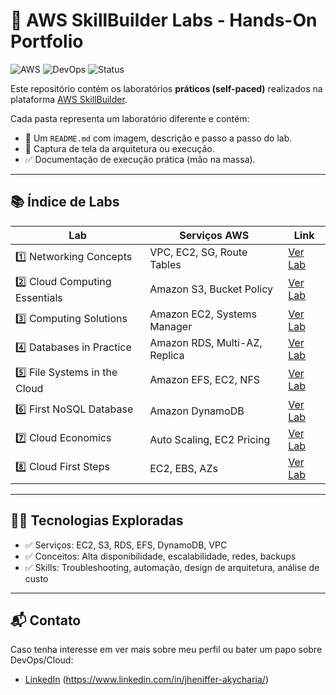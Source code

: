 # 🚀 AWS SkillBuilder Labs - Hands-On Portfolio

![AWS](https://img.shields.io/badge/AWS-SkillBuilder-blue?logo=amazon-aws)
![DevOps](https://img.shields.io/badge/DevOps-Ready-green)
![Status](https://img.shields.io/badge/Labs%20Completed-9-brightgreen)

Este repositório contém os laboratórios **práticos (self-paced)** realizados na plataforma [AWS SkillBuilder](https://skillbuilder.aws).


Cada pasta representa um laboratório diferente e contém:
- 📝 Um `README.md` com imagem, descrição e passo a passo do lab.
- 📸 Captura de tela da arquitetura ou execução.
- ✅ Documentação de execução prática (mão na massa).

---

## 📚 Índice de Labs

| Lab | Serviços AWS | Link |
|-----|----------------|------|
| 1️⃣ Networking Concepts | VPC, EC2, SG, Route Tables | [Ver Lab](./networking-concepts) |
| 2️⃣ Cloud Computing Essentials | Amazon S3, Bucket Policy | [Ver Lab](./cloud-computing-essentials) |
| 3️⃣ Computing Solutions | Amazon EC2, Systems Manager | [Ver Lab](./computing-solutions) |
| 4️⃣ Databases in Practice | Amazon RDS, Multi-AZ, Replica | [Ver Lab](./databases-in-practice) |
| 5️⃣ File Systems in the Cloud | Amazon EFS, EC2, NFS | [Ver Lab](./file-systems-in-the-cloud) |
| 6️⃣ First NoSQL Database | Amazon DynamoDB | [Ver Lab](./first-nosql-database) |
| 7️⃣ Cloud Economics | Auto Scaling, EC2 Pricing | [Ver Lab](./cloud-economics) |
| 8️⃣ Cloud First Steps | EC2, EBS, AZs | [Ver Lab](./cloud-first-steps) |

---

## 👨‍💻 Tecnologias Exploradas

- ✅ Serviços: EC2, S3, RDS, EFS, DynamoDB, VPC
- ✅ Conceitos: Alta disponibilidade, escalabilidade, redes, backups
- ✅ Skills: Troubleshooting, automação, design de arquitetura, análise de custo

---




## 📬 Contato

Caso tenha interesse em ver mais sobre meu perfil ou bater um papo sobre DevOps/Cloud:

- [LinkedIn](https://www.linkedin.com) (https://www.linkedin.com/in/jheniffer-akycharia/) 



